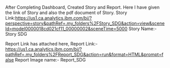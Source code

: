 After Completing Dashboard, Created Story and Report.
Here I have given the link of Story and also the pdf document of Story.
Story Link:https://us1.ca.analytics.ibm.com/bi/?perspective=story&pathRef=.my_folders%2FStory_SDG&action=view&sceneId=model0000018cd021cf11_00000002&sceneTime=5000
Story Name:- Story SDG


Report Link has attached here,
Report Link:- https://us1.ca.analytics.ibm.com/bi/?pathRef=.my_folders%2FReport_SDG&action=run&format=HTML&prompt=false
Report Image name:- Report_SDG
